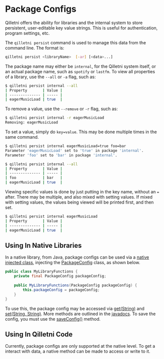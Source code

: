 # Package Configs

Qilletni offers the ability for libraries and the internal system to store persistent, user-editable key value strings. This is useful for authentication, program settings, etc.

The `qilletni persist` command is used to manage this data from the command line. The format is:

```bash
qilletni persist <libraryName>  [-ar] [<data>...]
```

The package name may either be `internal`, for the Qilletni system itself, or an actual package name, such as `spotify` or `lastfm`. To view all properties of a library, use the `--all` or `-a` flag, such as:

```bash
$ qilletni persist internal --all
| Property       | Value |
| -------------- | ----- |
| eagerMusicLoad | true  |
```

To remove a value, use the `--remove` or `-r` flag, such as:

```bash
$ qilletni persist internal -r eagerMusicLoad
Removing: eagerMusicLoad
```

To set a value, simply do `key=value`. This may be done multiple times in the same command.

```bash
$ qilletni persist internal eagerMusicLoad=true foo=bar
Parameter 'eagerMusicLoad' set to 'true' in package 'internal'.
Parameter 'foo' set to 'bar' in package 'internal'.

$ qilletni persist internal --all
| Property       | Value |
| -------------- | ----- |
| foo            | bar   |
| eagerMusicLoad | true  |
```

Viewing specific values is done by just putting in the key name, without an `=` after. There may be multiple, and also mixed with setting values. If mixed with setting values, the values being viewed will be printed first, and then set.

```bash
$ qilletni persist internal eagerMusicLoad
| Property       | Value |
| -------------- | ----- |
| eagerMusicLoad | true  |
```

## Using In Native Libraries

In a native library, from Java, package configs can be used via a [native injected class](/native_binding/native_bind_factories/#predefined-injectable-classes), injecting the [PackageConfig](https://api.qilletni.yarr.is/Qilletni.qilletni.api.main/is/yarr/qilletni/api/lib/persistence/PackageConfig.html) class, as shown below.

```java
public class MyLibraryFunctions {
    private final PackageConfig packageConfig;
    
    public MyLibraryFunctions(PackageConfig packageConfig) {
        this.packageConfig = packageConfig;
    }
}
```

To use this, the package config may be accessed via [get(String)](https://api.qilletni.yarr.is/Qilletni.qilletni.api.main/is/yarr/qilletni/api/lib/persistence/PackageConfig.html#get(java.lang.String)) and [set(String, String)](https://api.qilletni.yarr.is/Qilletni.qilletni.api.main/is/yarr/qilletni/api/lib/persistence/PackageConfig.html#set(java.lang.String,java.lang.String)). More methods are outlined in the [javadocs](https://api.qilletni.yarr.is/Qilletni.qilletni.api.main/is/yarr/qilletni/api/lib/persistence/PackageConfig.html). To save the config, you must use the [saveConfig()](https://api.qilletni.yarr.is/Qilletni.qilletni.api.main/is/yarr/qilletni/api/lib/persistence/PackageConfig.html#saveConfig()) method.

## Using In Qilletni Code

Currently, package configs are only supported at the native level. To get a interact with data, a native method can be made to access or write to it.
